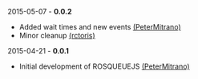2015-05-07 - **0.0.2**
 * Added wait times and new events [(PeterMitrano)](https://github.com/PeterMitrano/)
 * Minor cleanup [(rctoris)](https://github.com/rctoris/)

2015-04-21 - **0.0.1**
 * Initial development of ROSQUEUEJS [(PeterMitrano)](https://github.com/PeterMitrano/)
